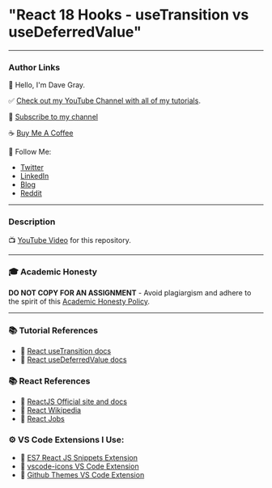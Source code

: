 # "React 18 Hooks - useTransition vs useDeferredValue"

---

### Author Links

👋 Hello, I'm Dave Gray.

✅ [Check out my YouTube Channel with all of my tutorials](https://www.youtube.com/DaveGrayTeachesCode).

🚩 [Subscribe to my channel](https://bit.ly/3nGHmNn)

☕ [Buy Me A Coffee](https://buymeacoffee.com/DaveGray)

🚀 Follow Me:

- [Twitter](https://twitter.com/yesdavidgray)
- [LinkedIn](https://www.linkedin.com/in/davidagray/)
- [Blog](https://yesdavidgray.com)
- [Reddit](https://www.reddit.com/user/DaveOnEleven)

---

### Description

📺 [YouTube Video](https://youtu.be/U9Cth5xDEKs) for this repository.

---

### 🎓 Academic Honesty

**DO NOT COPY FOR AN ASSIGNMENT** - Avoid plagiargism and adhere to the spirit of this [Academic Honesty Policy](https://www.freecodecamp.org/news/academic-honesty-policy/).

---

### 📚 Tutorial References

- 🔗 [React useTransition docs](https://reactjs.org/docs/hooks-reference.html#usetransition)
- 🔗 [React useDeferredValue docs](https://reactjs.org/docs/hooks-reference.html#usedeferredvalue)


### 📚 React References

- 🔗 [ReactJS Official site and docs](https://reactjs.org/)
- 🔗 [React Wikipedia](<https://en.wikipedia.org/wiki/React_(JavaScript_library)>)
- 🔗 [React Jobs](https://www.ziprecruiter.com/candidate/search?search=react&location=)

### ⚙ VS Code Extensions I Use:

- 🔗 [ES7 React JS Snippets Extension](https://marketplace.visualstudio.com/items?itemName=dsznajder.es7-react-js-snippets)
- 🔗 [vscode-icons VS Code Extension](https://marketplace.visualstudio.com/items?itemName=vscode-icons-team.vscode-icons)
- 🔗 [Github Themes VS Code Extension](https://marketplace.visualstudio.com/items?itemName=GitHub.github-vscode-theme)